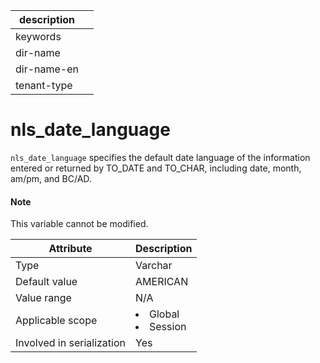 |description||
|---|---|
|keywords||
|dir-name||
|dir-name-en||
|tenant-type||

# nls_date_language

`nls_date_language` specifies the default date language of the information entered or returned by TO_DATE and TO_CHAR, including date, month, am/pm, and BC/AD.

<main id="notice" type='explain'>
    <h4>Note</h4>
    <p>This variable cannot be modified. </p>
</main>

| **Attribute** | **Description** |
|---------|------------------------------------------------------------------------------------------------------------|
| Type | Varchar |
| Default value | AMERICAN |
| Value range | N/A |
| Applicable scope | <li> Global   <li> Session |
| Involved in serialization | Yes |

